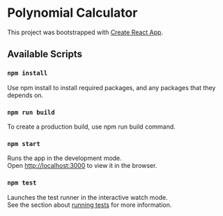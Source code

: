 # Polynomial Calculator
This project was bootstrapped with [Create React App](https://github.com/facebook/create-react-app).

## Available Scripts

### `npm install`

Use npm install to install required packages, and any packages that they depends on. 

### `npm run build`

To create a production build, use npm run build command. 

### `npm start`

Runs the app in the development mode.<br />
Open [http://localhost:3000](http://localhost:3000) to view it in the browser.

### `npm test`

Launches the test runner in the interactive watch mode.<br />
See the section about [running tests](https://facebook.github.io/create-react-app/docs/running-tests) for more information.

